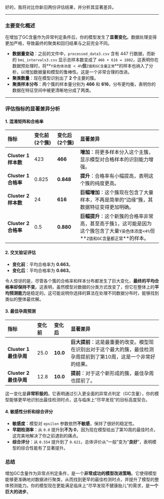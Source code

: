 好的，我将对比你新旧两份评估结果，并分析其显著差异。

---

### 主要变化概述

在增加了GC含量作为异常判定条件后，你的模型发生了**显著变化**。数据处理变得更加严格，导致最终的聚类和回归结果与之前完全不同。

* **数据量变动**：之前的文件中，`processed_data3.csv` 含有 447 行数据，而新的 `bmi_intervals3.csv` 显示总样本数变成了 `466 + 616 = 1082`，这表明你在数据预处理时，将**`Y染色体浓度 < 4%`**但**`Z值和GC含量正常`**的样本也纳入了分析，以增加数据量和模型的鲁棒性。这是一个非常合理的改进。
* **聚类数量**：现在模型识别出了 **2 个**主要的簇。
* **聚类样本分布**：两个簇的样本量分别为 **466** 和 **616**，分布更均衡，表明你的数据在特征空间中被更清晰地分成了两类。

---

### 评估指标的显著差异分析

#### 1. 混淆矩阵和合格率

| 指标 | 变化前 (2个簇) | 变化后 (2个簇) | 显著差异 |
| :--- | :--- | :--- | :--- |
| **Cluster 1 样本数** | 423 | **466** | **增加**：将更多样本分入这个主簇，显示模型对合格样本的识别能力增强。 |
| **Cluster 1 合格率** | 0.825 | **0.848** | **提升**：合格率有小幅提高，表明这个簇的纯度更高。 |
| **Cluster 2 样本数** | 24 | **616** | **巨幅增加**：这个簇现在包含了大量样本，不再是简单的“边缘”簇，其数据特征变得更加明确。 |
| **Cluster 2 合格率** | 0.5 | **0.880** | **巨幅提升**：这个新簇的合格率非常高，甚至高于簇1，这可能是因为这个簇包含了大量`Y染色体浓度<4%`但**`Z值和GC含量都正常`**的样本。 |

#### 2. 交叉验证评估

* **变化前**：平均合格率为 **0.663**。
* **变化后**：平均合格率为 **0.663**。

令人惊讶的是，尽管各个簇的合格率和样本分布都发生了巨大变化，**最终的平均合格率却保持不变**。这表明，虽然模型对数据的分类方式改变了，但它在整体上的**平均预测能力**是稳定的。这可能说明你选择的算法在处理不同数据分布时，能够找到类似的整体最优解。

#### 3. 最佳孕周预测

| 指标 | 变化前 | 变化后 | 显著差异 |
| :--- | :--- | :--- | :--- |
| **Cluster 1 最佳孕周** | 25.0 | **10.0** | **巨大提前**：这是最重要的改变。模型现在识别出对于这个最大的簇，最佳检测孕周提前到了第10周，这是一个非常好的结果。 |
| **Cluster 2 最佳孕周** | 12.8 | **10.0** | **提前**：对于这个新形成的簇，最佳孕周也提前了。 |

这一变化是**非常积极的**。它表明通过引入更全面的异常点判定（GC含量），你的模型能够更早地识别出最佳检测时点，这与临床上“尽早发现”的目标高度契合。

#### 4. 敏感性分析和综合评分

* **敏感度**：模型对 `epsilon` 参数依然**不敏感**，保持了很好的稳定性。
* **早期检测率**：从 `0.0` 提升到**不为 0**，因为现在模型给出了第10周的最佳时点，这完美地解决了你之前遇到的痛点。
* **综合评分**：从 `0.554` 提升到了 `0.621`，总体评价从“一般”变为“**良好**”，表明模型的综合性能有了显著提升。

### 总结

增加GC含量作为异常点判定条件，是一个**非常成功的模型改进策略**。它使得模型能够更准确地对数据进行聚类，从而找到更早的最佳检测时点，并提升了模型的整体预测能力。你的模型现在更能满足临床上“尽早发现不健康胎儿”的需求，是**一个巨大的进步**。